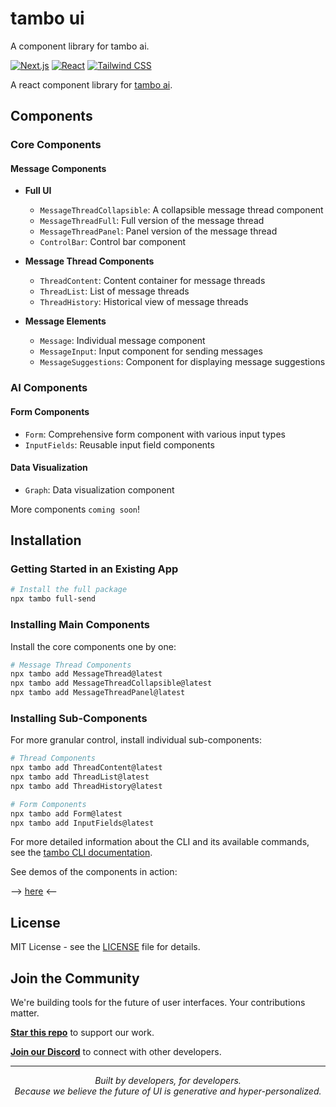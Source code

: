 # tambo ui

A component library for tambo ai.

[![Next.js](https://img.shields.io/badge/Next.js-15.1.7-black)](https://nextjs.org/)
[![React](https://img.shields.io/badge/React-19.0.0-blue)](https://reactjs.org/)
[![Tailwind CSS](https://img.shields.io/badge/Tailwind-3.4.17-38B2AC)](https://tailwindcss.com/)

A react component library for [tambo ai](https://tambo.co).

## Components

### Core Components

#### Message Components

- **Full UI**
  - `MessageThreadCollapsible`: A collapsible message thread component
  - `MessageThreadFull`: Full version of the message thread
  - `MessageThreadPanel`: Panel version of the message thread
  - `ControlBar`: Control bar component

- **Message Thread Components**
  - `ThreadContent`: Content container for message threads
  - `ThreadList`: List of message threads
  - `ThreadHistory`: Historical view of message threads

- **Message Elements**
  - `Message`: Individual message component
  - `MessageInput`: Input component for sending messages
  - `MessageSuggestions`: Component for displaying message suggestions

### AI Components

#### Form Components

- `Form`: Comprehensive form component with various input types
- `InputFields`: Reusable input field components

#### Data Visualization

- `Graph`: Data visualization component

More components `coming soon`!

## Installation

### Getting Started in an Existing App

```bash
# Install the full package
npx tambo full-send
```

### Installing Main Components

Install the core components one by one:

```bash
# Message Thread Components
npx tambo add MessageThread@latest
npx tambo add MessageThreadCollapsible@latest
npx tambo add MessageThreadPanel@latest
```

### Installing Sub-Components

For more granular control, install individual sub-components:

```bash
# Thread Components
npx tambo add ThreadContent@latest
npx tambo add ThreadList@latest
npx tambo add ThreadHistory@latest

# Form Components
npx tambo add Form@latest
npx tambo add InputFields@latest
```

For more detailed information about the CLI and its available commands, see the [tambo CLI documentation](https://github.com/tambo-ai/tambo/tree/main/cli).

See demos of the components in action:

--> [here](https://ui.tambo.co) <--

## License

MIT License - see the [LICENSE](https://github.com/tambo-ai/tambo/blob/main/LICENSE) file for details.

## Join the Community

We're building tools for the future of user interfaces. Your contributions matter.

**[Star this repo](https://github.com/tambo-ai/tambo)** to support our work.

**[Join our Discord](https://discord.gg/dJNvPEHth6)** to connect with other developers.

---

<p align="center">
  <i>Built by developers, for developers.</i><br>
  <i>Because we believe the future of UI is generative and hyper-personalized.</i>
</p>

